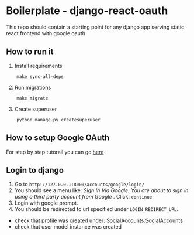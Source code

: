 # Boilerplate - django-react-oauth

This repo should contain a starting point for any django app serving static react frontend with google oauth

## How to run it

1. Install requirements

```
    make sync-all-deps
```

2. Run migrations

```
    make migrate
```

3. Create superuser

```
    python manage.py createsuperuser
```

## How to setup Google OAuth

For step by step tutorail you can go [here](https://pylessons.com/django-google-oauth)

## Login to django

1. Go to `http://127.0.0.1:8000/accounts/google/login/`
2. You should see a menu like: _Sign In Via Google. You are about to sign in using a third party account from Google_ . Click: `continue`
3. Login with google prompt.
4. You should be redirected to url specified under `LOGIN_REDIRECT_URL`.

- check that profile was created under: SocialAccounts.SocialAccounts
- check that user model instance was created
